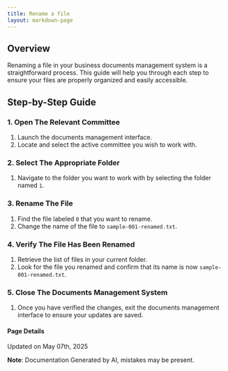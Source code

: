 ```yaml
---
title: Rename a file
layout: markdown-page
---
```

## Overview
Renaming a file in your business documents management system is a straightforward process. This guide will help you through each step to ensure your files are properly organized and easily accessible.

## Step-by-Step Guide

### 1. Open The Relevant Committee
1. Launch the documents management interface.
2. Locate and select the active committee you wish to work with.

### 2. Select The Appropriate Folder
1. Navigate to the folder you want to work with by selecting the folder named `1`.



### 3. Rename The File
1. Find the file labeled `0` that you want to rename.
2. Change the name of the file to `sample-001-renamed.txt`.



### 4. Verify The File Has Been Renamed
1. Retrieve the list of files in your current folder.
2. Look for the file you renamed and confirm that its name is now `sample-001-renamed.txt`.

### 5. Close The Documents Management System
1. Once you have verified the changes, exit the documents management interface to ensure your updates are saved.

#### Page Details
Updated on May 07th, 2025

**Note**: Documentation Generated by AI, mistakes may be present.